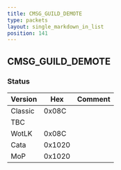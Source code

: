 ```yaml
---
title: CMSG_GUILD_DEMOTE
type: packets
layout: single_markdown_in_list
position: 141
---
```


## CMSG_GUILD_DEMOTE

### Status

Version    | Hex        | Comment
---------- | ---------- | ---------- 
Classic    | 0x08C      | 
TBC        |            | 
WotLK      | 0x08C      | 
Cata       | 0x1020     | 
MoP        | 0x1020     | 